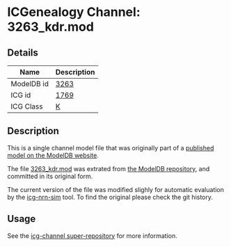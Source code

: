 # ICGenealogy Channel: 3263\_kdr.mod

## Details

Name | Description
---- | -----------
ModelDB id | [3263](http://senselab.med.yale.edu/ModelDB/ShowModel.cshtml?model=3263)
ICG id | [1769](http://icg.neurotheory.ox.ac.uk/channels/1/1769)
ICG Class | [K](http://icg.neurotheory.ox.ac.uk/channels/1)

## Description

This is a single channel model file that was originally part of a [published model on the ModelDB website](http://senselab.med.yale.edu/mModelDB/ShowModel.cshtml?model=3263).


The file [3263\_kdr.mod](3263_kdr.mod) was extrated from [the ModelDB repository](http://senselab.med.yale.edu/ModelDB/ShowModel.cshtml?model=3263), and committed in its original form.

The current version of the file was modified slighly for automatic evaluation by the [icg-nrn-sim](https://github.com/icgenealogy/icg-nrn-sim) tool. To find the original please check the git history.


## Usage

See the [icg-channel super-repository](https://github.com/icgenealogy/icg-channels) for more information.